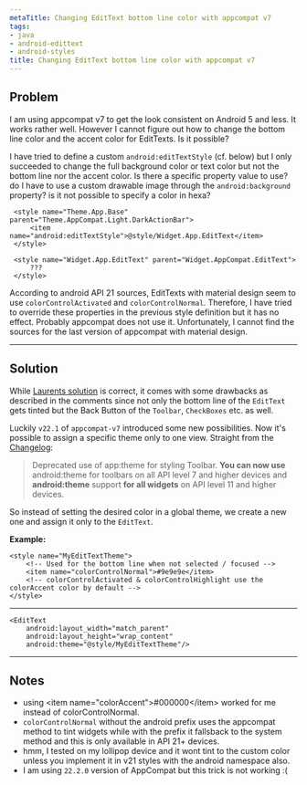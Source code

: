```yaml
---
metaTitle: Changing EditText bottom line color with appcompat v7
tags:
- java
- android-edittext
- android-styles
title: Changing EditText bottom line color with appcompat v7
---
```


## Problem

I am using appcompat v7 to get the look consistent on Android 5 and less. It works rather well. However I cannot figure out how to change the bottom line color and the accent color for EditTexts. Is it possible? 


I have tried to define a custom `android:editTextStyle` (cf. below) but I only succeeded to change the full background color or text color but not the bottom line nor the accent color. Is there a specific property value to use? do I have to use a custom drawable image through the `android:background` property? is it not possible to specify a color in hexa?



```
 <style name="Theme.App.Base" parent="Theme.AppCompat.Light.DarkActionBar">
     <item name="android:editTextStyle">@style/Widget.App.EditText</item>
 </style>

 <style name="Widget.App.EditText" parent="Widget.AppCompat.EditText">
     ???
 </style>

```

According to android API 21 sources, EditTexts with material design seem to use `colorControlActivated` and `colorControlNormal`. Therefore, I have tried to override these properties in the previous style definition but it has no effect. Probably appcompat does not use it. Unfortunately, I cannot find the sources for the last version of appcompat with material design. 



---

## Solution

While [Laurents solution](https://stackoverflow.com/a/26631227/982852) is correct, it comes with some drawbacks as described in the comments since not only the bottom line of the `EditText` gets tinted but the Back Button of the `Toolbar`, `CheckBoxes` etc. as well.


Luckily `v22.1` of `appcompat-v7` introduced some new possibilities. Now it's possible to assign a specific theme only to one view. Straight from the [Changelog](http://developer.android.com/tools/support-library/features.html#v7-appcompat):



> 
> Deprecated use of app:theme for styling Toolbar. **You can now use** android:theme for toolbars on all API level 7 and higher devices and **android:theme** support **for all widgets** on API level 11 and higher devices. 
> 
> 
> 


So instead of setting the desired color in a global theme, we create a new one and assign it only to the `EditText`.


**Example:**



```
<style name="MyEditTextTheme">
    <!-- Used for the bottom line when not selected / focused -->
    <item name="colorControlNormal">#9e9e9e</item>
    <!-- colorControlActivated & colorControlHighlight use the colorAccent color by default -->
</style>

```



---



```
<EditText
    android:layout_width="match_parent"
    android:layout_height="wrap_content"
    android:theme="@style/MyEditTextTheme"/>

```


---

## Notes

- using &lt;item name="colorAccent"&gt;#000000&lt;/item&gt; worked for me instead of colorControlNormal.
- `colorControlNormal` without the android prefix uses the appcompat method to tint widgets while with the prefix it fallsback to the system method and this is only available in API 21+ devices.
- hmm, I tested on my lollipop device and it wont tint to the custom color unless you implement it in v21 styles with the android namespace also.
- I am using `22.2.0` version of AppCompat but this trick is not working :(
